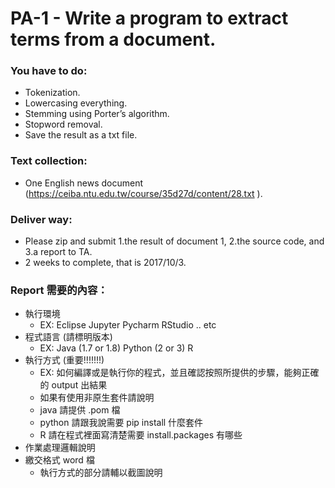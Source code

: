 # PA-1 - Write a program to extract terms from a document.
### You have to do:
- Tokenization.
- Lowercasing everything.
- Stemming using Porter’s algorithm.
- Stopword removal.
- Save the result as a txt file. 

### Text collection:
- One English news document  (https://ceiba.ntu.edu.tw/course/35d27d/content/28.txt ).

### Deliver way: 
- Please zip and submit 1.the result of document 1, 2.the source code, and 3.a report to TA.
- 2 weeks to complete, that is 2017/10/3.

### Report 需要的內容：
- 執行環境
	- EX: Eclipse Jupyter Pycharm RStudio .. etc
- 程式語言 (請標明版本)
	- EX: Java (1.7 or 1.8) Python (2 or 3) R
- 執行方式 (重要!!!!!!!)
	- EX: 如何編譯或是執行你的程式，並且確認按照所提供的步驟，能夠正確的 output 出結果
	- 如果有使用非原生套件請說明 
	- java 請提供 .pom 檔 
	- python 請跟我說需要 pip install 什麼套件
	- R 請在程式裡面寫清楚需要 install.packages 有哪些
- 作業處理邏輯說明
- 繳交格式 word 檔
	- 執行方式的部分請輔以截圖說明
